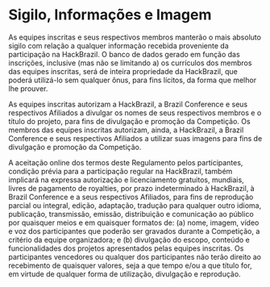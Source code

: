 # Sigilo,  Informações e Imagem

As equipes inscritas e seus respectivos membros manterão o mais absoluto sigilo com relação a qualquer informação recebida proveniente da participação na HackBrazil. O banco de dados gerado em função das inscrições, inclusive (mas não se limitando a) os currículos dos membros das equipes inscritas, será de inteira propriedade da HackBrazil, que poderá utilizá-lo sem qualquer ônus, para fins lícitos, da forma que melhor lhe prouver.

As equipes inscritas autorizam a HackBrazil, a Brazil Conference e seus respectivos Afiliados a divulgar os nomes de seus respectivos membros e o título do projeto, para fins de divulgação e promoção da Competição. Os membros das equipes inscritas autorizam, ainda, a HackBrazil, a Brazil Conference e seus respectivos Afiliados a utilizar suas imagens para fins de divulgação e promoção da Competição.

A aceitação online dos termos deste Regulamento pelos participantes, condição prévia para a participação regular na HackBrazil, também implicará na expressa autorização e licenciamento gratuitos, mundiais, livres de pagamento de royalties, por prazo indeterminado à HackBrazil, à Brazil Conference e a seus respectivos Afiliados, para fins de reprodução parcial ou integral, edição, adaptação, tradução para qualquer outro idioma, publicação, transmissão, emissão, distribuição e comunicação ao público por quaisquer meios e em quaisquer formatos de: (a) nome, imagem, vídeo e voz dos participantes que poderão ser gravados durante a Competição, a critério da equipe organizadora; e (b) divulgação do escopo, conteúdo e funcionalidades dos projetos apresentados pelas equipes inscritas. Os participantes vencedores ou qualquer dos participantes não terão direito ao recebimento de quaisquer valores, seja a que tempo e/ou a que título for, em virtude de qualquer forma de utilização, divulgação e reprodução.

